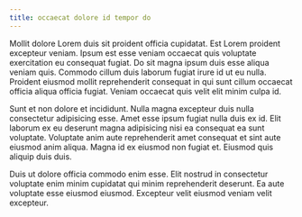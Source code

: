 ```yaml
---
title: occaecat dolore id tempor do
---
```


Mollit dolore Lorem duis sit proident officia cupidatat. Est Lorem proident excepteur veniam. Ipsum est esse veniam occaecat quis voluptate exercitation eu consequat fugiat. Do sit magna ipsum duis esse aliqua veniam quis. Commodo cillum duis laborum fugiat irure id ut eu nulla. Proident eiusmod mollit reprehenderit consequat in qui sunt cillum occaecat officia aliqua officia fugiat. Veniam occaecat quis velit elit minim culpa id.

Sunt et non dolore et incididunt. Nulla magna excepteur duis nulla consectetur adipisicing esse. Amet esse ipsum fugiat nulla duis ex id. Elit laborum ex eu deserunt magna adipisicing nisi ea consequat ea sunt voluptate. Voluptate anim aute reprehenderit amet consequat et sint aute eiusmod anim aliqua. Magna id ex eiusmod non fugiat et. Eiusmod quis aliquip duis duis.

Duis ut dolore officia commodo enim esse. Elit nostrud in consectetur voluptate enim minim cupidatat qui minim reprehenderit deserunt. Ea aute voluptate esse eiusmod eiusmod. Excepteur velit eiusmod veniam velit excepteur.